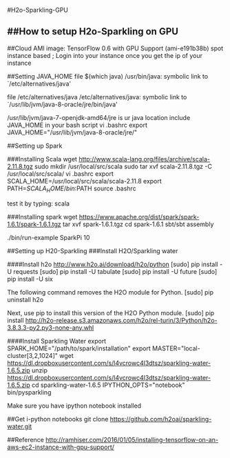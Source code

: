 #H2o-Sparkling-GPU

##How to setup H2o-Sparkling on GPU
------------------------------------------

##Cloud
AMI image: TensorFlow 0.6 with GPU Support (ami-e191b38b)
spot instance based ; Login into your instance once you get the ip of your instance 

##Setting JAVA_HOME
file $(which java)
/usr/bin/java: symbolic link to `/etc/alternatives/java'

file /etc/alternatives/java
/etc/alternatives/java: symbolic link to `/usr/lib/jvm/java-8-oracle/jre/bin/java' 

/usr/lib/jvm/java-7-openjdk-amd64/jre is ur java location
include JAVA_HOME in your bash script 
vi .bashrc
export JAVA_HOME="/usr/lib/jvm/java-8-oracle/jre/"

##Setting up Spark 

###Installing Scala 
wget http://www.scala-lang.org/files/archive/scala-2.11.8.tgz
sudo mkdir /usr/local/src/scala
sudo tar xvf scala-2.11.8.tgz -C /usr/local/src/scala/
vi .bashrc
export SCALA_HOME=/usr/local/src/scala/scala-2.11.8
export PATH=$SCALA_HOME/bin:$PATH
source .bashrc

test it by typing:
scala 

###Installing spark 
wget https://www.apache.org/dist/spark/spark-1.6.1/spark-1.6.1.tgz
tar xvf spark-1.6.1.tgz
cd spark-1.6.1
sbt/sbt assembly

./bin/run-example SparkPi 10

##Setting up H20-Sparkling
###Install H2O/Sparkling water 

####Install h2o
http://www.h2o.ai/download/h2o/python
[sudo] pip install -U requests
[sudo] pip install -U tabulate
[sudo] pip install -U future
[sudo] pip install -U six

The following command removes the H2O module for Python.
[sudo] pip uninstall h2o

Next, use pip to install this version of the H2O Python module.
[sudo] pip install http://h2o-release.s3.amazonaws.com/h2o/rel-turin/3/Python/h2o-3.8.3.3-py2.py3-none-any.whl

####Install Sparkling Water 
export SPARK_HOME="/path/to/spark/installation" 
export MASTER="local-cluster[3,2,1024]" 
wget https://dl.dropboxusercontent.com/s/l4vcrowc4l3dtsz/sparkling-water-1.6.5.zip
unzip https://dl.dropboxusercontent.com/s/l4vcrowc4l3dtsz/sparkling-water-1.6.5.zip
cd sparkling-water-1.6.5
IPYTHON_OPTS="notebook" bin/pysparkling

Make sure you have ipython notebook installed 

##Get i-python notebooks
git clone https://github.com/h2oai/sparkling-water.git


##Reference 
http://ramhiser.com/2016/01/05/installing-tensorflow-on-an-aws-ec2-instance-with-gpu-support/

